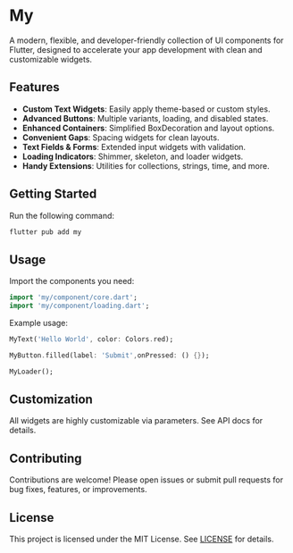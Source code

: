 # My

A modern, flexible, and developer-friendly collection of UI components for Flutter, designed to accelerate your app development with clean and customizable widgets.

## Features
- **Custom Text Widgets**: Easily apply theme-based or custom styles.
- **Advanced Buttons**: Multiple variants, loading, and disabled states.
- **Enhanced Containers**: Simplified BoxDecoration and layout options.
- **Convenient Gaps**: Spacing widgets for clean layouts.
- **Text Fields & Forms**: Extended input widgets with validation.
- **Loading Indicators**: Shimmer, skeleton, and loader widgets.
- **Handy Extensions**: Utilities for collections, strings, time, and more.

## Getting Started

Run the following command:
```sh
flutter pub add my
```

## Usage
Import the components you need:

```dart
import 'my/component/core.dart';
import 'my/component/loading.dart';
```

Example usage:
```dart
MyText('Hello World', color: Colors.red);

MyButton.filled(label: 'Submit',onPressed: () {});

MyLoader();
```

## Customization
All widgets are highly customizable via parameters. See API docs for details.

## Contributing
Contributions are welcome! Please open issues or submit pull requests for bug fixes, features, or improvements.

## License
This project is licensed under the MIT License. See [LICENSE](LICENSE) for details.
